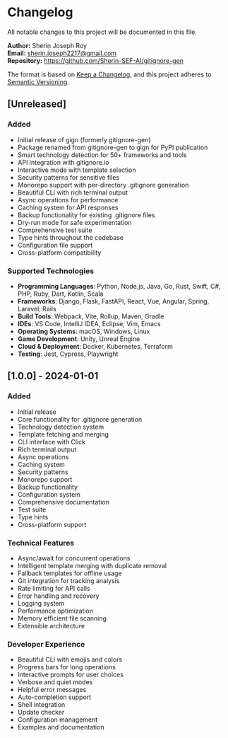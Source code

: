 # Changelog

All notable changes to this project will be documented in this file.

**Author:** Sherin Joseph Roy  
**Email:** sherin.joseph2217@gmail.com  
**Repository:** https://github.com/Sherin-SEF-AI/gitignore-gen

The format is based on [Keep a Changelog](https://keepachangelog.com/en/1.0.0/),
and this project adheres to [Semantic Versioning](https://semver.org/spec/v2.0.0.html).

## [Unreleased]

### Added
- Initial release of gign (formerly gitignore-gen)
- Package renamed from gitignore-gen to gign for PyPI publication
- Smart technology detection for 50+ frameworks and tools
- API integration with gitignore.io
- Interactive mode with template selection
- Security patterns for sensitive files
- Monorepo support with per-directory .gitignore generation
- Beautiful CLI with rich terminal output
- Async operations for performance
- Caching system for API responses
- Backup functionality for existing .gitignore files
- Dry-run mode for safe experimentation
- Comprehensive test suite
- Type hints throughout the codebase
- Configuration file support
- Cross-platform compatibility

### Supported Technologies
- **Programming Languages**: Python, Node.js, Java, Go, Rust, Swift, C#, PHP, Ruby, Dart, Kotlin, Scala
- **Frameworks**: Django, Flask, FastAPI, React, Vue, Angular, Spring, Laravel, Rails
- **Build Tools**: Webpack, Vite, Rollup, Maven, Gradle
- **IDEs**: VS Code, IntelliJ IDEA, Eclipse, Vim, Emacs
- **Operating Systems**: macOS, Windows, Linux
- **Game Development**: Unity, Unreal Engine
- **Cloud & Deployment**: Docker, Kubernetes, Terraform
- **Testing**: Jest, Cypress, Playwright

## [1.0.0] - 2024-01-01

### Added
- Initial release
- Core functionality for .gitignore generation
- Technology detection system
- Template fetching and merging
- CLI interface with Click
- Rich terminal output
- Async operations
- Caching system
- Security patterns
- Monorepo support
- Backup functionality
- Configuration system
- Comprehensive documentation
- Test suite
- Type hints
- Cross-platform support

### Technical Features
- Async/await for concurrent operations
- Intelligent template merging with duplicate removal
- Fallback templates for offline usage
- Git integration for tracking analysis
- Rate limiting for API calls
- Error handling and recovery
- Logging system
- Performance optimization
- Memory efficient file scanning
- Extensible architecture

### Developer Experience
- Beautiful CLI with emojis and colors
- Progress bars for long operations
- Interactive prompts for user choices
- Verbose and quiet modes
- Helpful error messages
- Auto-completion support
- Shell integration
- Update checker
- Configuration management
- Examples and documentation 